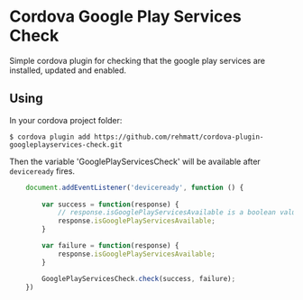 # Cordova Google Play Services Check

Simple cordova plugin for checking that the google play services are installed, updated and enabled. 

## Using

In your cordova project folder:

    $ cordova plugin add https://github.com/rehmatt/cordova-plugin-googleplayservices-check.git


Then the variable 'GooglePlayServicesCheck' will be available after `deviceready` fires.

```js
	document.addEventListener('deviceready', function () {
	
		var success = function(response) {
			// response.isGooglePlayServicesAvailable is a boolean value
			response.isGooglePlayServicesAvailable;
		} 

		var failure = function(response) {
			response.isGooglePlayServicesAvailable;
		}

		GooglePlayServicesCheck.check(success, failure);
	})
```

